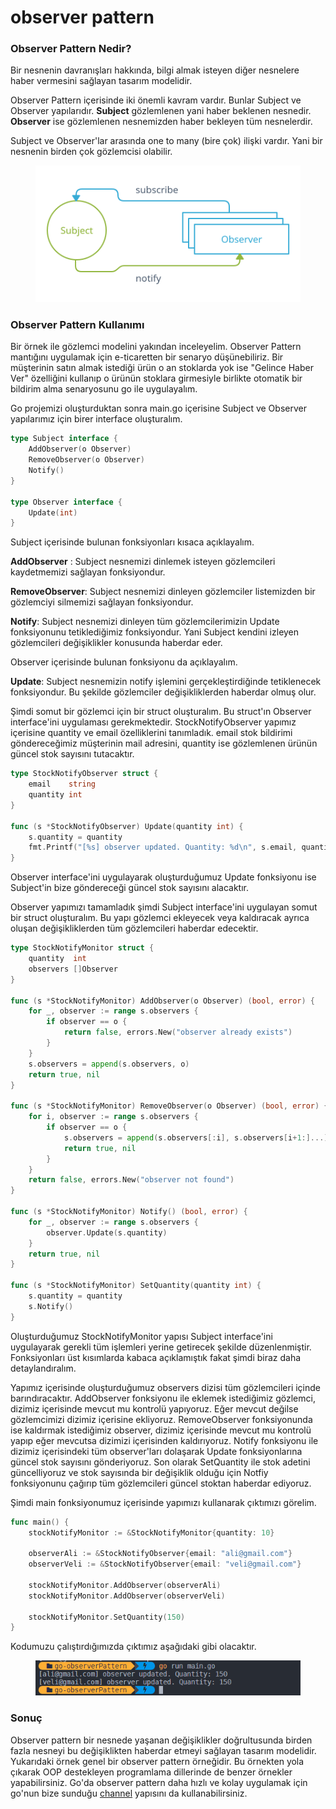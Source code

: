 # observer pattern

### Observer Pattern Nedir?

Bir nesnenin davranışları hakkında, bilgi almak isteyen diğer nesnelere haber vermesini sağlayan tasarım modelidir.

Observer Pattern içerisinde iki önemli kavram vardır. Bunlar Subject ve Observer yapılarıdır. **Subject** gözlemlenen yani haber beklenen nesnedir. **Observer** ise gözlemlenen nesnemizden haber bekleyen tüm nesnelerdir.&#x20;

Subject ve Observer'lar arasında one to many (bire çok) ilişki vardır. Yani bir nesnenin birden çok gözlemcisi olabilir.&#x20;

<figure><img src="../.gitbook/assets/observer-pattern.jpg" alt=""><figcaption></figcaption></figure>

### Observer Pattern Kullanımı

Bir örnek ile gözlemci modelini yakından inceleyelim. Observer Pattern mantığını uygulamak için e-ticaretten bir senaryo düşünebiliriz. Bir müşterinin satın almak istediği ürün o an stoklarda yok ise "Gelince Haber Ver" özelliğini kullanıp o ürünün stoklara girmesiyle birlikte otomatik bir bildirim alma senaryosunu go ile uygulayalım.

Go projemizi oluşturduktan sonra main.go içerisine Subject ve Observer yapılarımız için birer interface oluşturalım. &#x20;

```go
type Subject interface {
	AddObserver(o Observer)
	RemoveObserver(o Observer)
	Notify()
}

type Observer interface {
	Update(int)
}
```

Subject içerisinde bulunan fonksiyonları kısaca açıklayalım.&#x20;

**AddObserver** : Subject nesnemizi dinlemek isteyen gözlemcileri kaydetmemizi sağlayan fonksiyondur.

**RemoveObserver**: Subject nesnemizi dinleyen gözlemciler listemizden bir gözlemciyi silmemizi sağlayan fonksiyondur.&#x20;

**Notify**: Subject nesnemizi dinleyen tüm gözlemcilerimizin Update fonksiyonunu tetiklediğimiz fonksiyondur. Yani Subject kendini izleyen gözlemcileri değişiklikler konusunda haberdar eder.&#x20;

Observer içerisinde bulunan fonksiyonu da açıklayalım.&#x20;

**Update**: Subject nesnemizin notify işlemini gerçekleştirdiğinde tetiklenecek fonksiyondur. Bu şekilde gözlemciler değişikliklerden haberdar olmuş olur.&#x20;

Şimdi somut bir gözlemci için bir struct oluşturalım. Bu struct'ın Observer interface'ini uygulaması gerekmektedir. StockNotifyObserver yapımız içerisine quantity ve email özelliklerini tanımladık. email stok bildirimi göndereceğimiz müşterinin mail adresini, quantity ise gözlemlenen ürünün güncel stok sayısını tutacaktır. &#x20;

```go
type StockNotifyObserver struct {
	email    string
	quantity int
}

func (s *StockNotifyObserver) Update(quantity int) {
	s.quantity = quantity
	fmt.Printf("[%s] observer updated. Quantity: %d\n", s.email, quantity)
}
```

Observer interface'ini uygulayarak oluşturduğumuz Update fonksiyonu ise Subject'in bize göndereceği güncel stok sayısını alacaktır.&#x20;

Observer yapımızı tamamladık şimdi Subject interface'ini uygulayan somut bir struct oluşturalım. Bu yapı gözlemci ekleyecek veya kaldıracak ayrıca oluşan değişikliklerden tüm gözlemcileri haberdar edecektir.&#x20;

```go
type StockNotifyMonitor struct {
	quantity  int
	observers []Observer
}

func (s *StockNotifyMonitor) AddObserver(o Observer) (bool, error) {
	for _, observer := range s.observers {
		if observer == o {
			return false, errors.New("observer already exists")
		}
	}
	s.observers = append(s.observers, o)
	return true, nil
}

func (s *StockNotifyMonitor) RemoveObserver(o Observer) (bool, error) {
	for i, observer := range s.observers {
		if observer == o {
			s.observers = append(s.observers[:i], s.observers[i+1:]...)
			return true, nil
		}
	}
	return false, errors.New("observer not found")
}

func (s *StockNotifyMonitor) Notify() (bool, error) {
	for _, observer := range s.observers {
		observer.Update(s.quantity)
	}
	return true, nil
}

func (s *StockNotifyMonitor) SetQuantity(quantity int) {
	s.quantity = quantity
	s.Notify()
}
```

Oluşturduğumuz StockNotifyMonitor yapısı Subject interface'ini uygulayarak gerekli tüm işlemleri yerine getirecek şekilde düzenlenmiştir. Fonksiyonları üst kısımlarda kabaca açıklamıştık fakat şimdi biraz daha detaylandıralım.&#x20;

Yapımız içerisinde oluşturduğumuz observers dizisi tüm gözlemcileri içinde barındıracaktır. AddObserver fonksiyonu ile eklemek istediğimiz gözlemci, dizimiz içerisinde mevcut mu kontrolü yapıyoruz. Eğer mevcut değilse gözlemcimizi dizimiz içerisine ekliyoruz. RemoveObserver fonksiyonunda ise kaldırmak istediğimiz observer, dizimiz içerisinde mevcut mu kontrolü yapıp eğer mevcutsa dizimizi içerisinden kaldırıyoruz. Notify fonksiyonu ile dizimiz içerisindeki tüm observer'ları dolaşarak Update fonksiyonlarına güncel stok sayısını gönderiyoruz. Son olarak SetQuantity ile stok adetini güncelliyoruz ve stok sayısında bir değişiklik olduğu için Notfiy fonksiyonunu çağırıp tüm gözlemcileri güncel stoktan haberdar ediyoruz.&#x20;

Şimdi main fonksiyonumuz içerisinde yapımızı kullanarak çıktımızı görelim.&#x20;

```go
func main() {
	stockNotifyMonitor := &StockNotifyMonitor{quantity: 10}

	observerAli := &StockNotifyObserver{email: "ali@gmail.com"}
	observerVeli := &StockNotifyObserver{email: "veli@gmail.com"}

	stockNotifyMonitor.AddObserver(observerAli)
	stockNotifyMonitor.AddObserver(observerVeli)

	stockNotifyMonitor.SetQuantity(150)
}

```

Kodumuzu çalıştırdığımızda çıktımız aşağıdaki gibi olacaktır.&#x20;

<figure><img src="../.gitbook/assets/observer-pattern-output.png" alt=""><figcaption></figcaption></figure>

### Sonuç

Observer pattern bir nesnede yaşanan değişiklikler doğrultusunda birden fazla nesneyi bu değişiklikten haberdar etmeyi sağlayan tasarım modelidir. Yukarıdaki örnek genel bir observer pattern örneğidir. Bu örnekten yola çıkarak OOP destekleyen programlama dillerinde de benzer örnekler yapabilirsiniz. Go'da observer pattern daha hızlı ve kolay uygulamak için go'nun bize sunduğu [channel](https://go.dev/tour/concurrency/2) yapısını da kullanabilirsiniz.&#x20;
